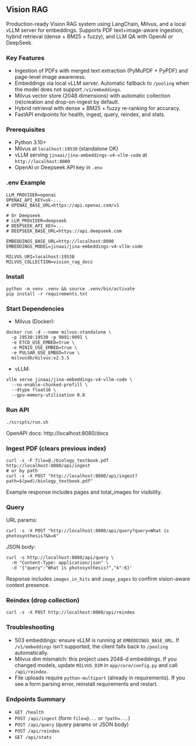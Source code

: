 ## Vision RAG

Production-ready Vision RAG system using LangChain, Milvus, and a local vLLM server for embeddings. Supports PDF text+image-aware ingestion, hybrid retrieval (dense + BM25 + fuzzy), and LLM QA with OpenAI or DeepSeek.

### Key Features
- Ingestion of PDFs with merged text extraction (PyMuPDF + PyPDF) and page-level image awareness.
- Embeddings via local vLLM server. Automatic fallback to `/pooling` when the model does not support `/v1/embeddings`.
- Milvus vector store (2048 dimensions) with automatic collection (re)creation and drop-on-ingest by default.
- Hybrid retrieval with dense + BM25 + fuzzy re-ranking for accuracy.
- FastAPI endpoints for health, ingest, query, reindex, and stats.

### Prerequisites
- Python 3.10+
- Milvus at `localhost:19530` (standalone OK)
- vLLM serving `jinaai/jina-embeddings-v4-vllm-code` at `http://localhost:8000`
- OpenAI or Deepseek API key in `.env`

### .env Example
```
LLM_PROVIDER=openai
OPENAI_API_KEY=sk-...
# OPENAI_BASE_URL=https://api.openai.com/v1

# Or Deepseek
# LLM_PROVIDER=deepseek
# DEEPSEEK_API_KEY=...
# DEEPSEEK_BASE_URL=https://api.deepseek.com

EMBEDDINGS_BASE_URL=http://localhost:8000
EMBEDDINGS_MODEL=jinaai/jina-embeddings-v4-vllm-code

MILVUS_URI=localhost:19530
MILVUS_COLLECTION=vision_rag_docs
```

### Install
```
python -m venv .venv && source .venv/bin/activate
pip install -r requirements.txt
```

### Start Dependencies
- Milvus (Docker):
```
docker run -d --name milvus-standalone \
  -p 19530:19530 -p 9091:9091 \
  -e ETCD_USE_EMBED=true \
  -e MINIO_USE_EMBED=true \
  -e PULSAR_USE_EMBED=true \
  milvusdb/milvus:v2.5.5
```
- vLLM:
```
vllm serve jinaai/jina-embeddings-v4-vllm-code \
  --no-enable-chunked-prefill \
  --dtype float16 \
  --gpu-memory-utilization 0.8
```

### Run API
```
./scripts/run.sh
```
OpenAPI docs: http://localhost:8080/docs

### Ingest PDF (clears previous index)
```
curl -s -F file=@./biology_textbook.pdf http://localhost:8080/api/ingest
# or by path
curl -s -X POST "http://localhost:8080/api/ingest?path=$(pwd)/biology_textbook.pdf"
```
Example response includes pages and total_images for visibility.

### Query
URL params:
```
curl -s -X POST "http://localhost:8080/api/query?query=What is photosynthesis?&k=6"
```
JSON body:
```
curl -s http://localhost:8080/api/query \
  -H "Content-Type: application/json" \
  -d '{"query":"What is photosynthesis?","k":6}'
```
Response includes `images_in_hits` and `image_pages` to confirm vision-aware context presence.

### Reindex (drop collection)
```
curl -s -X POST http://localhost:8080/api/reindex
```

### Troubleshooting
- 503 embeddings: ensure vLLM is running at `EMBEDDINGS_BASE_URL`. If `/v1/embeddings` isn’t supported, the client falls back to `/pooling` automatically.
- Milvus dim mismatch: this project uses 2048-d embeddings. If you changed models, update `MILVUS_DIM` in `app/core/config.py` and call `/api/reindex`.
- File uploads require `python-multipart` (already in requirements). If you see a form parsing error, reinstall requirements and restart.

### Endpoints Summary
- `GET /health`
- `POST /api/ingest` (form `file=@...` or `?path=...`)
- `POST /api/query` (query params or JSON body)
- `POST /api/reindex`
- `GET /api/stats`


